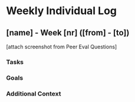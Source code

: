 # Weekly Individual Log

## [name] - Week [nr] ([from] - [to])

[attach screenshot from Peer Eval Questions]

### Tasks

### Goals

### Additional Context